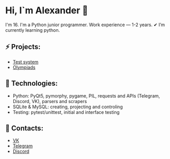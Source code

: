 # Hi, I`m Alexander 👋
I'm 16. I'm a Python junior programmer. Work experience — 1-2 years.
✔ I’m currently learning python.
## ⚡ Projects:
- [Test system](https://www.google.com)
- [Olympiads](https://www.google.com)
## 🧥 Technologies:
- Python: PyQt5, pymorphy, pygame, PIL, requests and APIs (Telegram, Discord, VK), parsers and scrapers
- SQLite & MySQL: creating, projecting and controling
- Testing: pytest/unittest, initial and interface testing
## 💌 Contacts:
- [VK](https://vk.com/antropov.alexander)
- [Telegram](https://t.me/Av0kad0)
- [Discord](https://discordapp.com/users/700407237767594145)
